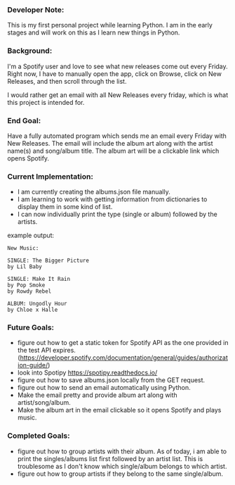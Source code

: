 ### Developer Note:

This is my first personal project while learning Python. I am in the early 
stages and will work on this as I learn new things in Python. 

### Background:

I'm a Spotify user and love to see what new releases come out every Friday.
Right now, I have to manually open the app, click on Browse, click on New
Releases, and then scroll through the list. 

I would rather get an email with all New Releases every friday, which is what
this project is intended for. 

### End Goal: 
Have a fully automated program which sends me an email every Friday with 
New Releases.  The email will include the album art along with the artist 
name(s) and song/album title.  The album art will be a clickable link 
which opens Spotify. 


### Current Implementation:
- I am currently creating the albums.json file manually. 
- I am learning to work with getting information from dictionaries to display 
them in some kind of list. 
- I can now individually print the type (single or album) 
followed by the artists.

example output: 
```
New Music:

SINGLE: The Bigger Picture
by Lil Baby

SINGLE: Make It Rain
by Pop Smoke
by Rowdy Rebel

ALBUM: Ungodly Hour
by Chloe x Halle
```

### Future Goals:
- figure out how to get a static token for Spotify API as the one provided in
the test API expires. (https://developer.spotify.com/documentation/general/guides/authorization-guide/)
- look into Spotipy https://spotipy.readthedocs.io/ 
- figure out how to save albums.json locally from the GET request.
- figure out how to send an email automatically using Python.
- Make the email pretty and provide album art along with artist/song/album.
- Make the album art in the email clickable so it opens Spotify and plays music. 


### Completed Goals:
- figure out how to group artists with their album.  As of today, i am able to 
print the singles/albums list first followed by an artist list. This is troublesome
as I don't know which single/album belongs to which artist.
- figure out how to group artists if they belong to the same single/album.
